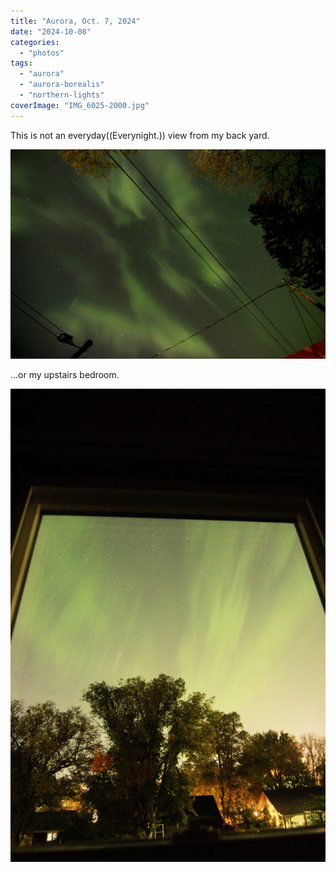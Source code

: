 ```yaml
---
title: "Aurora, Oct. 7, 2024"
date: "2024-10-08"
categories: 
  - "photos"
tags: 
  - "aurora"
  - "aurora-borealis"
  - "northern-lights"
coverImage: "IMG_6025-2000.jpg"
---
```


This is not an everyday((Everynight.)) view from my back yard.

[![Aurora Borealis as seen from my back yard](images/IMG_5917-2000-1024x682.jpg)](https://patrickjohanneson.com/wp-content/uploads/2024/10/IMG_5917-2000.jpg)

...or my upstairs bedroom.

![Aurora viewed through my upstairs window](images/IMG_6020-2000-682x1024.jpg)
